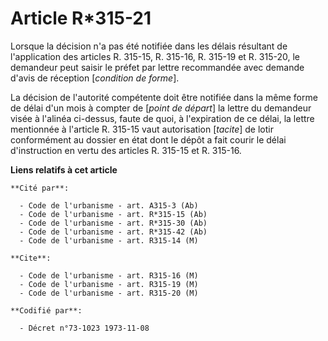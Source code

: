 # Article R*315-21

Lorsque la décision n'a pas été notifiée dans les délais résultant de l'application des articles R. 315-15, R. 315-16, R.
315-19 et R. 315-20, le demandeur peut saisir le préfet par lettre recommandée avec demande d'avis de réception [*condition
de forme*].

La décision de l'autorité compétente doit être notifiée dans la même forme de délai d'un mois à compter de [*point de
départ*] la lettre du demandeur visée à l'alinéa ci-dessus, faute de quoi, à l'expiration de ce délai, la lettre mentionnée à
l'article R. 315-15 vaut autorisation [*tacite*] de lotir conformément au dossier en état dont le dépôt a fait courir le
délai d'instruction en vertu des articles R. 315-15 et R. 315-16.

**Liens relatifs à cet article**

	**Cité par**:

	  - Code de l'urbanisme - art. A315-3 (Ab)
	  - Code de l'urbanisme - art. R*315-15 (Ab)
	  - Code de l'urbanisme - art. R*315-30 (Ab)
	  - Code de l'urbanisme - art. R*315-42 (Ab)
	  - Code de l'urbanisme - art. R315-14 (M)

	**Cite**:

	  - Code de l'urbanisme - art. R315-16 (M)
	  - Code de l'urbanisme - art. R315-19 (M)
	  - Code de l'urbanisme - art. R315-20 (M)

	**Codifié par**:

	  - Décret n°73-1023 1973-11-08
